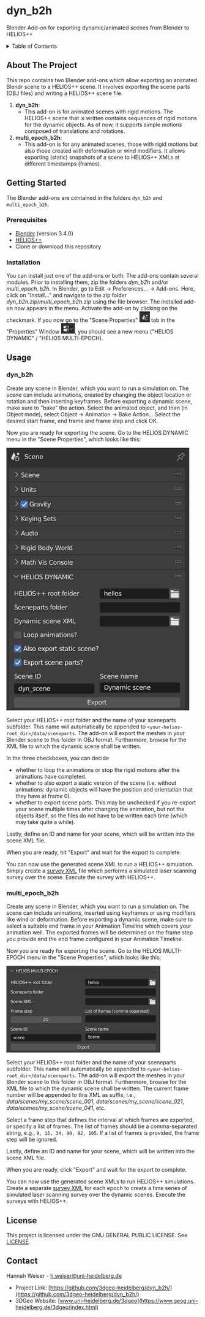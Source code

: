 # dyn_b2h

Blender Add-on for exporting dynamic/animated scenes from Blender to HELIOS++

<!-- TABLE OF CONTENTS -->
<details>
  <summary>Table of Contents</summary>
  <ol>
    <li>
      <a href="#about-the-project">About The Project</a>
    </li>
    <li>
      <a href="#getting-started">Getting Started</a>
      <ul>
        <li><a href="#prerequisites">Prerequisites</a></li>
        <li><a href="#installation">Installation</a></li>
      </ul>
    </li>
    <li><a href="#usage">Usage</a></li>
    <li><a href="#license">License</a></li>
    <li><a href="#contact">Contact</a></li>
  </ol>
</details>

<!-- ABOUT THE PROJECT -->
## About The Project

This repo contains two Blender add-ons which allow exporting an animated Blendr scene to a HELIOS++ scene. It involves exporting the scene parts (OBJ files) and writing a HELIOS++ scene file.

1. **dyn_b2h**:
    - This add-on is for animated scenes with rigid motions. The HELIOS++ scene that is written contains sequences of rigid motions for the dynamic objects. As of now, it supports simple motions composed of translations and rotations.
2. **multi_epoch_b2h**:
    - This add-on is for any animated scenes, those with rigid motions but also those created with deformation or wind modifiers. It allows exporting (static) snapshots of a scene to HELIOS++ XMLs at different timestamps (frames).

<!-- GETTING STARTED -->
## Getting Started

The Blender add-ons are contained in the folders `dyn_b2h` and `multi_epoch_b2h`.

### Prerequisites

- [Blender](https://www.blender.org/) (version 3.4.0)
- [HELIOS++](https://github.com/3dgeo-heidelberg/helios)
- Clone or download this repository

### Installation

You can install just one of the add-ons or both. The add-ons contain several modules. Prior to installing them, zip the folders *dyn_b2h* and/or *multi_epoch_b2h*. In Blender, go to Edit -> Preferences... -> Add-ons. Here, click on "Install..." and navigate to the zip folder *dyn_b2h.zip*/*multi_epoch_b2h.zip* using the file browser. The installed add-on now appears in the menu. Activate the add-on by clicking on the checkmark. If you now go to the "Scene Properties" ![scene properties](img/scene_properties.png)
tab in the "Properties" Window ![properties](img/properties.png), you should see a new menu ("HELIOS DYNAMIC" / "HELIOS MULTI-EPOCH).

<!-- USAGE EXAMPLES -->
## Usage

### dyn_b2h

Create any scene in Blender, which you want to run a simulation on. The scene can include animations, created by changing the object location or rotation and then inserting keyframes. Before exporting a dynamic scene, make sure to "bake" the action. Select the animated object, and then (in Object mode), select Object -> Animation -> Bake Action... Select the desired start frame, end frame and frame step and click OK. 

Now you are ready for exporting the scene. Go to the HELIOS DYNAMIC menu in the "Scene Properties", which looks like this:

![menu](img/menu_dyn.png)

Select your HELIOS++ root folder and the name of your sceneparts subfolder. This name will automatically be appended to `<your-helios-root_dir>/data/sceneparts`. The add-on will export the meshes in your Blender scene to this folder in OBJ format. Furthermore, browse for the XML file to which the dynamic scene shall be written.

In the three checkboxes, you can decide
- whether to loop the animations or stop the rigid motions after the animations have completed.
- whether to also export a static version of the scene (i.e. without animations: dynamic objects will have the position and orientation that they have at frame 0).
- whether to export scene parts. This may be unchecked if you re-export your scene multiple times after changing the animation, but not the objects itself, so the files do not have to be written each time (which may take quite a while).

Lastly, define an ID and name for your scene, which will be written into the scene XML file.

When you are ready, hit "Export" and wait for the export to complete.

You can now use the generated scene XML to run a HELIOS++ simulation. Simply create a [survey XML](https://github.com/3dgeo-heidelberg/helios/wiki/Survey) file which performs a simulated laser scanning survey over the scene. Execute the survey with HELIOS++.

### multi_epoch_b2h

Create any scene in Blender, which you want to run a simulation on. The scene can include animations, inserted using keyframes or using modifiers like wind or deformation. Before exporting a dynamic scene, make sure to select a suitable end frame in your Animation Timeline which covers your animation well. The exported frames will be determined on the frame step you provide and the end frame configured in your Animation Timeline.

Now you are ready for exporting the scene. Go to the HELIOS MULTI-EPOCH menu in the "Scene Properties", which looks like this:

![menu](img/menu_multi_epoch.png)

Select your HELIOS++ root folder and the name of your sceneparts subfolder. This name will automatically be appended to `<your-helios-root_dir>/data/sceneparts`. The add-on will export the meshes in your Blender scene to this folder in OBJ format. Furthermore, browse for the XML file to which the dynamic scene shall be written. The current frame number will be appended to this XML as suffix, i.e., *data/scenes/my_scene/scene_001*, *data/scenes/my_scene/scene_021*, *data/scenes/my_scene/scene_041*, etc.

Select a frame step that defines the interval at which frames are exported, or specify a list of frames. The list of frames should be a comma-separated string, e.g., `9, 15, 34, 90, 92, 105`. If a list of frames is provided, the frame step will be ignored. 

Lastly, define an ID and name for your scene, which will be written into the scene XML file.

When you are ready, click "Export" and wait for the export to complete.

You can now use the generated scene XMLs to run HELIOS++ simulations. Create a separate [survey XML](https://github.com/3dgeo-heidelberg/helios/wiki/Survey) for each epoch to create a time series of simulated laser scanning survey over the dynamic scenes. Execute the surveys with HELIOS++.


<!-- LICENSE -->
## License

This project is licensed under the GNU GENERAL PUBLIC LICENSE.
See [LICENSE]((https://github.com/3dgeo-heidelberg/dyn_b2h/blob/main/LICENSE)).


<!-- CONTACT -->
## Contact

Hannah Weiser - h.weiser@uni-heidelberg.de

- Project Link: [https://github.com/3dgeo-heidelberg/dyn_b2h/](https://github.com/3dgeo-heidelberg/dyn_b2h/)
- 3DGeo Website: [www.uni-heidelberg.de/3dgeo](https://www.geog.uni-heidelberg.de/3dgeo/index.html)
